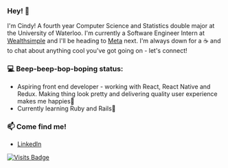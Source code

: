 ### Hey! 👋

<!--
**cindyycheungg/cindyycheungg** is a ✨ _special_ ✨ repository because its `README.md` (this file) appears on your GitHub profile.

Here are some ideas to get you started:

- 🔭 I’m currently working on ...
- 🌱 I’m currently learning ...
- 👯 I’m looking to collaborate on ...
- 🤔 I’m looking for help with ...
- 💬 Ask me about ...
- 📫 How to reach me: ...
- 😄 Pronouns: ...
- ⚡ Fun fact: ...
-->

I'm Cindy! A fourth year Computer Science and Statistics double major at the University of Waterloo. I'm currently a Software Engineer Intern at [Wealthsimple](https://www.wealthsimple.com/) and I'll be heading to [Meta](https://about.facebook.com/meta/) next. I'm always down for a ☕ and to chat about anything cool you've got going on - let's connect! 

### 💻 Beep-beep-bop-boping status:
- Aspiring front end developer - working with React, React Native and Redux. Making thing look pretty and delivering quality user experience makes me happies💃
- Currently learning Ruby and Rails🔧

### 📫 Come find me! 
- [LinkedIn](https://www.linkedin.com/in/cindycheungg/)

<!--
[![Cindy's GitHub stats](https://github-readme-stats.vercel.app/api?username=cindyycheungg)](https://github.com/cindyycheungg/github-readme-stats)
-->
[![Visits Badge](https://badges.pufler.dev/visits/cindyycheungg/cindyycheungg)](https://badges.pufler.dev)

